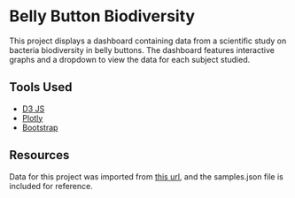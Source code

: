 # Belly Button Biodiversity

This project displays a dashboard containing data from a scientific study on bacteria biodiversity in belly buttons. The dashboard features interactive graphs and a dropdown to view the data for each subject studied.

## Tools Used
- [D3 JS](https://d3js.org/)
- [Plotly](https://plotly.com/javascript/)
- [Bootstrap](https://getbootstrap.com/)

## Resources
Data for this project was imported from [this url](https://2u-data-curriculum-team.s3.amazonaws.com/dataviz-classroom/v1.1/14-Interactive-Web-Visualizations/02-Homework/samples.json), and the samples.json file is included for reference.